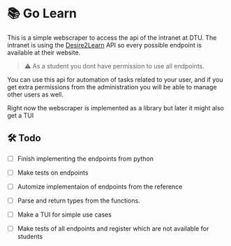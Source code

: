 # 📚 Go Learn

This is a simple webscraper to access the api of the intranet at DTU. The intranet is using the [Desire2Learn](https://docs.valence.desire2learn.com/reference.html) API so every possible endpoint is available at their website. 

> ⚠️ As a student you dont have permission to use all endpoints. 

You can use this api for automation of tasks related to your user, and if you get extra permissions from the administration you will be able to manage other users as well.

Right now the webscraper is implemented as a library but later it might also get a TUI

## 🛠️ Todo

- [ ] Finish implementing the endpoints from python
- [ ] Make tests on endpoints
- [ ] Automize implementaion of endpoints from the reference
- [ ] Parse and return types from the functions.
- [ ] Make a TUI for simple use cases
- [ ] Make tests of all endpoints and register which are not available for students

